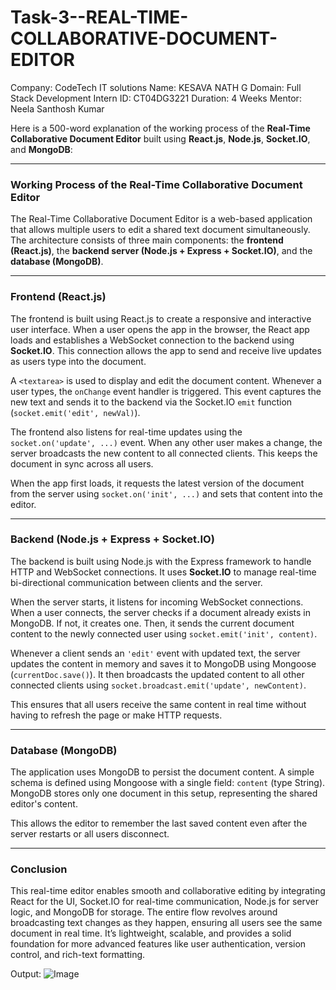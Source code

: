 # Task-3--REAL-TIME-COLLABORATIVE-DOCUMENT-EDITOR

Company: CodeTech IT solutions 
Name: KESAVA NATH G 
Domain: Full Stack Development 
Intern ID: CT04DG3221 
Duration: 4 Weeks 
Mentor: Neela Santhosh Kumar

Here is a 500-word explanation of the working process of the **Real-Time Collaborative Document Editor** built using **React.js**, **Node.js**, **Socket.IO**, and **MongoDB**:

---

### **Working Process of the Real-Time Collaborative Document Editor**

The Real-Time Collaborative Document Editor is a web-based application that allows multiple users to edit a shared text document simultaneously. The architecture consists of three main components: the **frontend (React.js)**, the **backend server (Node.js + Express + Socket.IO)**, and the **database (MongoDB)**.

---

### **Frontend (React.js)**

The frontend is built using React.js to create a responsive and interactive user interface. When a user opens the app in the browser, the React app loads and establishes a WebSocket connection to the backend using **Socket.IO**. This connection allows the app to send and receive live updates as users type into the document.

A `<textarea>` is used to display and edit the document content. Whenever a user types, the `onChange` event handler is triggered. This event captures the new text and sends it to the backend via the Socket.IO `emit` function (`socket.emit('edit', newVal)`).

The frontend also listens for real-time updates using the `socket.on('update', ...)` event. When any other user makes a change, the server broadcasts the new content to all connected clients. This keeps the document in sync across all users.

When the app first loads, it requests the latest version of the document from the server using `socket.on('init', ...)` and sets that content into the editor.

---

### **Backend (Node.js + Express + Socket.IO)**

The backend is built using Node.js with the Express framework to handle HTTP and WebSocket connections. It uses **Socket.IO** to manage real-time bi-directional communication between clients and the server.

When the server starts, it listens for incoming WebSocket connections. When a user connects, the server checks if a document already exists in MongoDB. If not, it creates one. Then, it sends the current document content to the newly connected user using `socket.emit('init', content)`.

Whenever a client sends an `'edit'` event with updated text, the server updates the content in memory and saves it to MongoDB using Mongoose (`currentDoc.save()`). It then broadcasts the updated content to all other connected clients using `socket.broadcast.emit('update', newContent)`.

This ensures that all users receive the same content in real time without having to refresh the page or make HTTP requests.

---

### **Database (MongoDB)**

The application uses MongoDB to persist the document content. A simple schema is defined using Mongoose with a single field: `content` (type String). MongoDB stores only one document in this setup, representing the shared editor's content.

This allows the editor to remember the last saved content even after the server restarts or all users disconnect.

---

### **Conclusion**

This real-time editor enables smooth and collaborative editing by integrating React for the UI, Socket.IO for real-time communication, Node.js for server logic, and MongoDB for storage. The entire flow revolves around broadcasting text changes as they happen, ensuring all users see the same document in real time. It’s lightweight, scalable, and provides a solid foundation for more advanced features like user authentication, version control, and rich-text formatting.


Output:
![Image](https://github.com/user-attachments/assets/544b3a8f-0bac-4edf-b9c1-b797e6f9a793)
